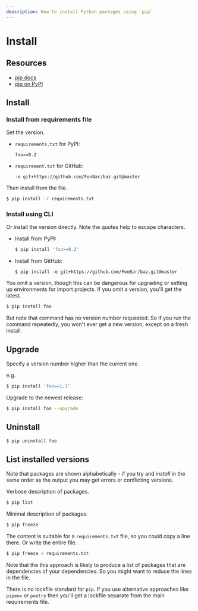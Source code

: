 ```yaml
---
description: How to install Python packages using `pip`
---
```

# Install


## Resources

- [pip docs](https://pip.readthedocs.io/)
- [pip on PyPI](https://pypi.org/project/pip/)


## Install

### Install from requirements file

Set the version.

- `requirements.txt` for PyPI:
    ```
    foo>=0.2
    ```
- `requirement.txt` for GitHub:
    ```
    -e git+https://github.com/FooBar/baz.git@master
    ```

Then install from the file.

```sh
$ pip install -r requirements.txt
```


### Install using CLI

Or install the version directly. Note the quotes help to escape characters.

- Install from PyPI:
    ```sh
    $ pip install 'foo>=0.2'
    ```
- Install from GitHub:
    ```
    $ pip install -e git+https://github.com/FooBar/baz.git@master
    ```

You omit a version, though this can be dangerous for upgrading or setting up environments for import projects. If you omit a version, you'll get the latest.

```sh
$ pip install foo
```

But note that command has no version number requested. So if you run the command repeatedly, you won't ever get a new version, except on a fresh install.


## Upgrade

Specify a version number higher than the current one.

e.g.

```sh
$ pip install 'foo==1.1'
```

Upgrade to the newest release:

```sh
$ pip install foo --upgrade
```


## Uninstall

```sh
$ pip uninstall foo
```


## List installed versions

<!-- TODO move this content to Learn to Code and keep commands lean. See if there are other commands or flags to use here too -->

Note that packages are shown alphabetically - if you try and _install_ in the same order as the output you may get errors or conflicting versions.

Verbose description of packages.

```sh
$ pip list
```

Minimal description of packages.

```sh
$ pip freeze
```

 The content is suitable for a `requirements.txt` file, so you could copy a line there. Or write the entire file.

```sh
$ pip freeze > requirements.txt
```

Note that the this approach is likely to produce a list of packages that are dependencies of your dependencies. So you might want to reduce the lines in the file.

There is no lockfile standard for `pip`. If you use alternative approaches like `pipenv` or `poetry` then you'll get a lockfile separate from the main requirements file.

